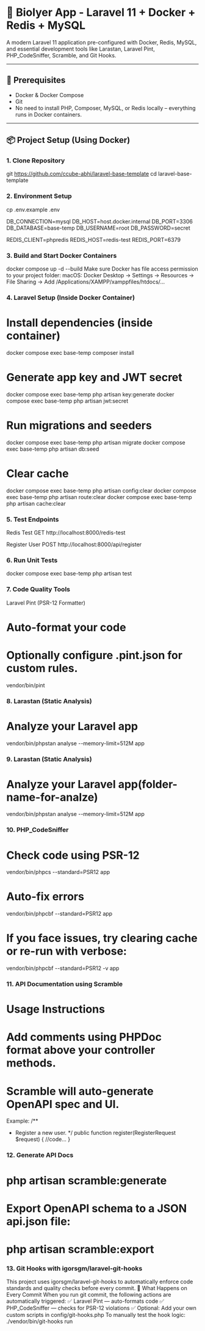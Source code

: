 # 🧬 Biolyer App - Laravel 11 + Docker + Redis + MySQL

A modern Laravel 11 application pre-configured with Docker, Redis, MySQL, and essential development tools like Larastan, Laravel Pint, PHP_CodeSniffer, Scramble, and Git Hooks.

---

## 🚀 Prerequisites

- Docker & Docker Compose
- Git
- No need to install PHP, Composer, MySQL, or Redis locally – everything runs in Docker containers.

---

## 📦 Project Setup (Using Docker)

### 1. Clone Repository
git https://github.com/ccube-abhi/laravel-base-template
cd laravel-base-template

### 2. Environment Setup
cp .env.example .env

DB_CONNECTION=mysql
DB_HOST=host.docker.internal
DB_PORT=3306
DB_DATABASE=base-temp
DB_USERNAME=root
DB_PASSWORD=secret

REDIS_CLIENT=phpredis
REDIS_HOST=redis-test
REDIS_PORT=6379

### 3. Build and Start Docker Containers
docker compose up -d --build
Make sure Docker has file access permission to your project folder:
macOS: Docker Desktop → Settings → Resources → File Sharing → Add /Applications/XAMPP/xamppfiles/htdocs/...

### 4. Laravel Setup (Inside Docker Container)
# Install dependencies (inside container)
docker compose exec base-temp composer install

# Generate app key and JWT secret
docker compose exec base-temp php artisan key:generate
docker compose exec base-temp php artisan jwt:secret

# Run migrations and seeders
docker compose exec base-temp php artisan migrate
docker compose exec base-temp php artisan db:seed

# Clear cache
docker compose exec base-temp php artisan config:clear
docker compose exec base-temp php artisan route:clear
docker compose exec base-temp php artisan cache:clear

### 5. Test Endpoints
Redis Test
GET http://localhost:8000/redis-test

Register User
POST http://localhost:8000/api/register

### 6. Run Unit Tests
docker compose exec base-temp php artisan test

### 7. Code Quality Tools
Laravel Pint (PSR-12 Formatter)
# Auto-format your code
# Optionally configure .pint.json for custom rules.
vendor/bin/pint

### 8. Larastan (Static Analysis)
# Analyze your Laravel app
vendor/bin/phpstan analyse --memory-limit=512M app

### 9. Larastan (Static Analysis)
# Analyze your Laravel app(folder-name-for-analze)
vendor/bin/phpstan analyse --memory-limit=512M app

### 10. PHP_CodeSniffer
# Check code using PSR-12
vendor/bin/phpcs --standard=PSR12 app
# Auto-fix errors
vendor/bin/phpcbf --standard=PSR12 app
# If you face issues, try clearing cache or re-run with verbose:
vendor/bin/phpcbf --standard=PSR12 -v app

### 11. API Documentation using Scramble
# Usage Instructions
# Add comments using PHPDoc format above your controller methods.
# Scramble will auto-generate OpenAPI spec and UI.
Example:
/**
 * Register a new user.
 */
public function register(RegisterRequest $request)
{
    //code...
}

### 12. Generate API Docs
# php artisan scramble:generate
# Export OpenAPI schema to a JSON api.json file:
# php artisan scramble:export

### 13. Git Hooks with igorsgm/laravel-git-hooks
This project uses igorsgm/laravel-git-hooks to automatically enforce code standards and quality checks before every commit.
🔧 What Happens on Every Commit
When you run git commit, the following actions are automatically triggered:
✅ Laravel Pint — auto-formats code
✅ PHP_CodeSniffer — checks for PSR-12 violations
✅ Optional: Add your own custom scripts in config/git-hooks.php
To manually test the hook logic:
 ./vendor/bin/git-hooks run

